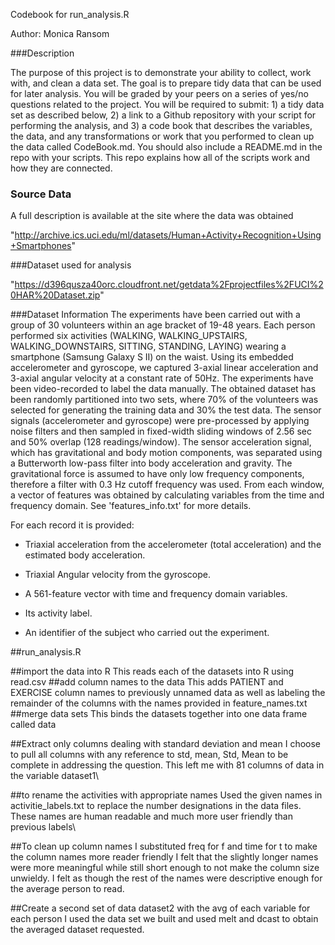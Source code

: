  Codebook for run_analysis.R

Author: Monica Ransom

###Description


 The purpose of this project is to demonstrate your ability to collect, work with, and clean a data set. The goal is to prepare tidy data that can be used for later analysis. You will be graded by your peers on a series of yes/no questions related to the project. You will be required to submit: 1) a tidy data set as described below, 2) a link to a Github repository with your script for performing the analysis, and 3) a code book that describes the variables, the data, and any transformations or work that you performed to clean up the data called CodeBook.md. You should also include a README.md in the repo with your scripts. This repo explains how all of the scripts work and how they are connected.
### Source Data
A full description is available at the site where the data was obtained

 "http://archive.ics.uci.edu/ml/datasets/Human+Activity+Recognition+Using+Smartphones" 

###Dataset used for analysis

"https://d396qusza40orc.cloudfront.net/getdata%2Fprojectfiles%2FUCI%20HAR%20Dataset.zip" 

###Dataset Information
The experiments have been carried out with a group of 30 volunteers within an age bracket of 19-48 years. Each person performed six activities (WALKING, WALKING_UPSTAIRS, WALKING_DOWNSTAIRS, SITTING, STANDING, LAYING) wearing a smartphone (Samsung Galaxy S II) on the waist. Using its embedded accelerometer and gyroscope, we captured 3-axial linear acceleration and 3-axial angular velocity at a constant rate of 50Hz. The experiments have been video-recorded to label the data manually. The obtained dataset has been randomly partitioned into two sets, where 70% of the volunteers was selected for generating the training data and 30% the test data. 
The sensor signals (accelerometer and gyroscope) were pre-processed by applying noise filters and then sampled in fixed-width sliding windows of 2.56 sec and 50% overlap (128 readings/window). The sensor acceleration signal, which has gravitational and body motion components, was separated using a Butterworth low-pass filter into body acceleration and gravity. The gravitational force is assumed to have only low frequency components, therefore a filter with 0.3 Hz cutoff frequency was used. From each window, a vector of features was obtained by calculating variables from the time and frequency domain. See 'features_info.txt' for more details. 

For each record it is provided:

- Triaxial acceleration from the accelerometer (total acceleration) and the estimated body acceleration.

- Triaxial Angular velocity from the gyroscope. 

- A 561-feature vector with time and frequency domain variables. 

- Its activity label. 

- An identifier of the subject who carried out the experiment.

##run_analysis.R

##import the data into R
This reads each of the datasets into R using read.csv
##add column names to the data
This adds PATIENT and EXERCISE column names to previously unnamed data as well as labeling the remainder of the columns with the names provided in feature_names.txt\
##merge data sets
This binds the datasets together into one data frame called data

##Extract only columns dealing with standard deviation and mean
I choose to pull all columns with any reference to std, mean, Std, Mean to be complete in addressing the question.  This left me with 81 columns of data in the variable dataset1\

##to rename the activities with appropriate names
Used the given names in activitie_labels.txt to replace the number designations in the data files.  These names are human readable and much more user friendly than previous labels\

##To clean up column names
I substituted freq for f and time for t to make the column names more reader friendly I felt that the slightly longer names were more meaningful while still short enough to not make the column size unwieldy.  I felt as though the rest of the names were descriptive enough for the average person to read.

##Create a second set of data dataset2 with the avg of each variable for each person
I used the data set we built and used melt and dcast to obtain the averaged dataset requested.



